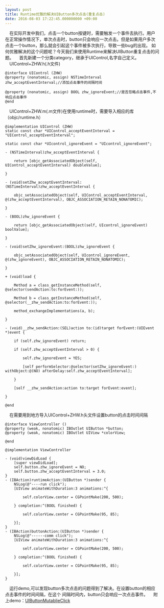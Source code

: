 ```yaml
---
layout: post
title: Runtime优雅的解决UIButton多次点击(重复点击)
date: 2016-08-03 17:22:45.000000000 +09:00
---
```

　在实际开发中我们，点击一个button按键时，需要触发一个事件去执行。用户在正常操作情况下，单次点击时，button只会响应一次点击。但是如果用户多次点击一个button，那么就会引起这个事件被多次执行，导致一些bug的出现。
如何优雅解决的这个问题呢？今天我们来使用Runtime来解决UIButton重复点击的问题。
　首先新建一个分类category，继承于UIControl,名字自己定义。
　UIControl+ZHW.h(.h文件)
```
@interface UIControl (ZHW)
@property (nonatomic, assign) NSTimeInterval zhw_acceptEventInterval;//添加点击事件的间隔时间

@property (nonatomic, assign) BOOL zhw_ignoreEvent;//是否忽略点击事件,不响应点击事件
@end
```
　UIControl+ZHW.m(.m文件)在使用runtime时，需要导入相应的库（objc/runtime.h）

```
@implementation UIControl (ZHW)
static const char *UIControl_acceptEventInterval = "UIControl_acceptEventInterval";

static const char *UIcontrol_ignoreEvent = "UIcontrol_ignoreEvent";

- (NSTimeInterval)zhw_acceptEventInterval {
    
    return [objc_getAssociatedObject(self, UIControl_acceptEventInterval) doubleValue];
    
}

- (void)setZhw_acceptEventInterval:(NSTimeInterval)zhw_acceptEventInterval {
    
    objc_setAssociatedObject(self, UIControl_acceptEventInterval, @(zhw_acceptEventInterval), OBJC_ASSOCIATION_RETAIN_NONATOMIC);
    
}

- (BOOL)zhw_ignoreEvent {
    
    return [objc_getAssociatedObject(self, UIcontrol_ignoreEvent) boolValue];
    
}

- (void)setZhw_ignoreEvent:(BOOL)zhw_ignoreEvent {
    
    objc_setAssociatedObject(self, UIcontrol_ignoreEvent, @(zhw_ignoreEvent), OBJC_ASSOCIATION_RETAIN_NONATOMIC);
    
}

+ (void)load {
    
    Method a = class_getInstanceMethod(self, @selector(sendAction:to:forEvent:));
    
    Method b = class_getInstanceMethod(self, @selector(__zhw_sendAction:to:forEvent:));
    
    method_exchangeImplementations(a, b);
    
}

- (void)__zhw_sendAction:(SEL)action to:(id)target forEvent:(UIEvent *)event {
    
    if (self.zhw_ignoreEvent) return;
    
    if (self.zhw_acceptEventInterval > 0) {
        
        self.zhw_ignoreEvent = YES;
        
        [self performSelector:@selector(setZhw_ignoreEvent:) withObject:@(NO) afterDelay:self.zhw_acceptEventInterval];
        
    }
    
    [self __zhw_sendAction:action to:target forEvent:event];
    
}

@end
```
　在需要用到地方导入UIControl+ZHW.h头文件设置button的点击时间间隔

```
@interface ViewController ()
@property (weak, nonatomic) IBOutlet UIButton *button;
@property (weak, nonatomic) IBOutlet UIView *colorView;

@end

@implementation ViewController

- (void)viewDidLoad {
    [super viewDidLoad];
    self.button.zhw_ignoreEvent = NO;
    self.button.zhw_acceptEventInterval = 3.0;
}
- (IBAction)runtimeAction:(UIButton *)sender {
    NSLog(@"----run click");
    [UIView animateWithDuration:3 animations:^{
        
        self.colorView.center = CGPointMake(200, 500);
        
    } completion:^(BOOL finished) {
        
        self.colorView.center = CGPointMake(95, 85);
        
    }];
}
- (IBAction)buttonAction:(UIButton *)sender {
    NSLog(@"------comm click");
    [UIView animateWithDuration:3 animations:^{
        
        self.colorView.center = CGPointMake(200, 500);
        
    } completion:^(BOOL finished) {
        
        self.colorView.center = CGPointMake(95, 85);
        
    }];
}

```
　运行demo,可以发现button多次点击的问题得到了解决。在设置button的相应点击事件的时间间隔，在这个 间隔时间内，button只会响应一次点击事件。
　附上demo：[UIButtonMutablieClick](https://github.com/hnxyzhw/UIButtonMutablieClick.git)


